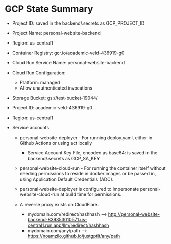 # GCP State Summary

- Project ID: saved in the backend/.secrets as GCP_PROJECT_ID
- Project Name: personal-website-backend
- Region: us-central1
- Container Registry: gcr.io/academic-veld-436919-g0
- Cloud Run Service Name: personal-website-backend
- Cloud Run Configuration: 
  - Platform: managed
  - Allow unauthenticated invocations
- Storage Bucket: gs://test-bucket-19044/

- Project ID: academic-veld-436919-g0
- Region: us-central1
- Service accounts
  - personal-website-deployer - For running deploy.yaml, either in Github Actions or using act locally
    - Service Account Key File, encoded as base64: is saved in the backend/.secrets as GCP_SA_KEY
  - personal-website-cloud-run - For running the container itself without needing permissions to reside in docker images or be passed in, using Application Default Credentials (ADC).
  - personal-website-deployer is configured to impersonate personal-website-cloud-run at build time for permissions. 


  - A reverse proxy exists on CloudFlare. 
  	- mydomain.com/redirect/hashhash --> http://personal-website-backend-839353010571.us-central1.run.app/llm/redirect/hashhash
	- mydomain.com/any/path --> https://noamzilo.github.io/justgptit/any/path
